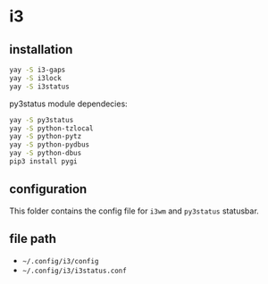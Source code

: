 # i3

## installation

```bash
yay -S i3-gaps
yay -S i3lock
yay -S i3status
```

py3status module dependecies:
```bash
yay -S py3status
yay -S python-tzlocal
yay -S python-pytz
yay -S python-pydbus
yay -S python-dbus
pip3 install pygi
```

## configuration

This folder contains the config file for `i3wm` and `py3status` statusbar.

## file path

- `~/.config/i3/config`
- `~/.config/i3/i3status.conf`
